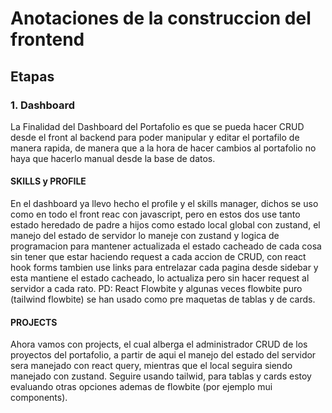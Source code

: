 # Anotaciones de la construccion del frontend 

## Etapas
### 1. Dashboard
La Finalidad del Dashboard del Portafolio es que se pueda hacer CRUD desde el front al backend para poder manipular y editar el portafilo de manera rapida, de manera que a la hora de hacer cambios al portafolio no haya que hacerlo manual desde la base de datos.

#### SKILLS y PROFILE
En el dashboard ya llevo hecho el profile y el skills manager, dichos se uso como en todo el front reac con javascript, pero en estos dos use tanto estado heredado de padre a hijos como estado local global con zustand, el manejo del estado de servidor lo maneje con zustand y logica de programacion para mantener actualizada el estado cacheado de cada cosa sin tener que estar haciendo request a cada accion de CRUD, con react hook forms tambien use links para entrelazar cada pagina desde sidebar y esta mantiene el estado cacheado, lo actualiza pero sin hacer request al servidor a cada rato.
PD: React Flowbite y algunas veces flowbite puro (tailwind flowbite) se han usado como pre maquetas de tablas y de cards.

#### PROJECTS
Ahora vamos con projects, el cual alberga el administrador CRUD de los proyectos del portafolio, a partir de aqui el manejo del estado del servidor sera manejado con react query, mientras que el local seguira siendo manejado con zustand. Seguire usando tailwid, para tablas y cards estoy evaluando otras opciones ademas de flowbite (por ejemplo mui components).

